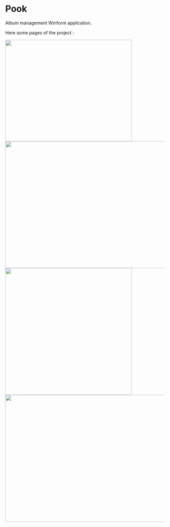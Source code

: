 # Pook
Album management Winform application. 

Here some pages of the project :

<img src="https://user-images.githubusercontent.com/58434964/132582809-1cbdff1a-cb15-4846-9d48-c3070e9a8132.png"  width="400" height="320" />
<img src="https://user-images.githubusercontent.com/58434964/132582813-cedcfda1-78fa-4990-808c-9fb5ea806149.png"  width="700" height="400" />
<img src="https://user-images.githubusercontent.com/58434964/132582807-389e2cb1-6cb3-4416-be31-3d4905c049cc.png"  width="400" height="400" />
<img src="https://user-images.githubusercontent.com/58434964/132582815-3bac368d-9b21-43c7-bc3e-793323f30986.png"  width="700" height="400" />
